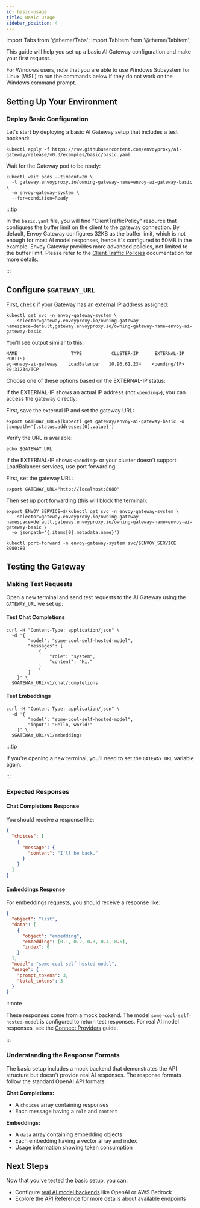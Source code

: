 ```yaml
---
id: basic-usage
title: Basic Usage
sidebar_position: 4
---
```


import Tabs from '@theme/Tabs';
import TabItem from '@theme/TabItem';

This guide will help you set up a basic AI Gateway configuration and make your first request.

For Windows users, note that you are able to use Windows Subsystem for Linux (WSL) to run the commands below if they do not work on the Windows command prompt.

## Setting Up Your Environment

### Deploy Basic Configuration

Let's start by deploying a basic AI Gateway setup that includes a test backend:

```shell
kubectl apply -f https://raw.githubusercontent.com/envoyproxy/ai-gateway/release/v0.3/examples/basic/basic.yaml
```

Wait for the Gateway pod to be ready:

```shell
kubectl wait pods --timeout=2m \
  -l gateway.envoyproxy.io/owning-gateway-name=envoy-ai-gateway-basic \
  -n envoy-gateway-system \
  --for=condition=Ready
```

:::tip

In the `basic.yaml` file, you will find "ClientTrafficPolicy" resource that configures the buffer limit on the client to the gateway connection.
By default, Envoy Gateway configures 32KB as the buffer limit, which is not enough for most AI model responses, hence it's configured to 50MB in the example.
Envoy Gateway provides more advanced policies, not limited to the buffer limit. Please refer to the [Client Traffic Policies](https://gateway.envoyproxy.io/latest/tasks/traffic/client-traffic-policy/) documentation for more details.

:::

## Configure `$GATEWAY_URL`

First, check if your Gateway has an external IP address assigned:

```shell
kubectl get svc -n envoy-gateway-system \
  --selector=gateway.envoyproxy.io/owning-gateway-namespace=default,gateway.envoyproxy.io/owning-gateway-name=envoy-ai-gateway-basic
```

You'll see output similar to this:

```
NAME                    TYPE           CLUSTER-IP      EXTERNAL-IP      PORT(S)
eg-envoy-ai-gateway    LoadBalancer   10.96.61.234    <pending/IP>     80:31234/TCP
```

Choose one of these options based on the EXTERNAL-IP status:

<Tabs>
<TabItem value="external-ip" label="Using External IP">

If the EXTERNAL-IP shows an actual IP address (not `<pending>`), you can access the gateway directly:

First, save the external IP and set the gateway URL:

```shell
export GATEWAY_URL=$(kubectl get gateway/envoy-ai-gateway-basic -o jsonpath='{.status.addresses[0].value}')
```

Verify the URL is available:

```shell
echo $GATEWAY_URL
```

</TabItem>
<TabItem value="port-forward" label="Using Port Forwarding">

If the EXTERNAL-IP shows `<pending>` or your cluster doesn't support LoadBalancer services, use port forwarding.

First, set the gateway URL:

```shell
export GATEWAY_URL="http://localhost:8080"
```

Then set up port forwarding (this will block the terminal):

```shell
export ENVOY_SERVICE=$(kubectl get svc -n envoy-gateway-system \
  --selector=gateway.envoyproxy.io/owning-gateway-namespace=default,gateway.envoyproxy.io/owning-gateway-name=envoy-ai-gateway-basic \
  -o jsonpath='{.items[0].metadata.name}')

kubectl port-forward -n envoy-gateway-system svc/$ENVOY_SERVICE 8080:80
```

</TabItem>
</Tabs>

## Testing the Gateway

### Making Test Requests

Open a new terminal and send test requests to the AI Gateway using the `GATEWAY_URL` we set up:

#### Test Chat Completions

```shell
curl -H "Content-Type: application/json" \
  -d '{
        "model": "some-cool-self-hosted-model",
        "messages": [
            {
                "role": "system",
                "content": "Hi."
            }
        ]
    }' \
  $GATEWAY_URL/v1/chat/completions
```

#### Test Embeddings

```shell
curl -H "Content-Type: application/json" \
  -d '{
        "model": "some-cool-self-hosted-model",
        "input": "Hello, world!"
    }' \
  $GATEWAY_URL/v1/embeddings
```

:::tip

If you're opening a new terminal, you'll need to set the `GATEWAY_URL` variable again.

:::

### Expected Responses

#### Chat Completions Response

You should receive a response like:

```json
{
  "choices": [
    {
      "message": {
        "content": "I'll be back."
      }
    }
  ]
}
```

#### Embeddings Response

For embeddings requests, you should receive a response like:

```json
{
  "object": "list",
  "data": [
    {
      "object": "embedding",
      "embedding": [0.1, 0.2, 0.3, 0.4, 0.5],
      "index": 0
    }
  ],
  "model": "some-cool-self-hosted-model",
  "usage": {
    "prompt_tokens": 3,
    "total_tokens": 3
  }
}
```

:::note

These responses come from a mock backend. The model `some-cool-self-hosted-model` is configured to return test responses.
For real AI model responses, see the [Connect Providers](./connect-providers) guide.

:::

### Understanding the Response Formats

The basic setup includes a mock backend that demonstrates the API structure but doesn't provide real AI responses. The response formats follow the standard OpenAI API formats:

**Chat Completions:**

- A `choices` array containing responses
- Each message having a `role` and `content`

**Embeddings:**

- A `data` array containing embedding objects
- Each embedding having a vector array and index
- Usage information showing token consumption

## Next Steps

Now that you've tested the basic setup, you can:

- Configure [real AI model backends](./connect-providers) like OpenAI or AWS Bedrock
- Explore the [API Reference](../api/) for more details about available endpoints
